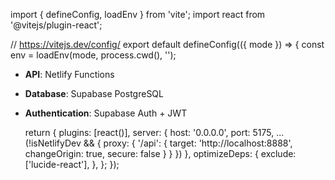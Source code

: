import { defineConfig, loadEnv } from 'vite';
import react from '@vitejs/plugin-react';

// https://vitejs.dev/config/
export default defineConfig(({ mode }) => {
  const env = loadEnv(mode, process.cwd(), '');
- **API**: Netlify Functions  
- **Database**: Supabase PostgreSQL
- **Authentication**: Supabase Auth + JWT
  
  return {
    plugins: [react()],
    server: {
      host: '0.0.0.0',
      port: 5175,
      ...(!isNetlifyDev && {
        proxy: {
          '/api': {
            target: 'http://localhost:8888',
            changeOrigin: true,
            secure: false
          }
        }
      })
    },
    optimizeDeps: {
      exclude: ['lucide-react'],
    },
  };
});